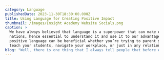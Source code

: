 ```yaml
---
category: Language
publishedDate: 2023-11-30T18:30:00.000Z
title: Using Language for Creating Positive Impact
thumbnail: /images/Insight Academy Website Socials.png
caption: >
  We have always believed that language is a superpower that can make or break
  nations, hence essential to understand it and use it to our advantage. Using
  positive language can be beneficial whether you’re trying to parent your kids,
  teach your students, navigate your workplace, or just in any relationship.
blog: "Well, there is one thing that I always tell people that before we speak it’s very essential to think that, do we want to just make noise, or we want to be heard. If it’s the latter, then we must consciously choose how and what must be told.\n\nThe skill of using positive language not just to appreciate others but even to highlight their shortcomings will fetch a positive impact. From our experience, we can confidently say that the power of using the right way of sharing your opinion or feedback is extremely useful not just to students or parents but to every individual.\_\n\nWe have always believed that language is a superpower that can make or break nations, hence essential to understand it and use it to our advantage. Using positive language can be beneficial whether you’re trying to parent your kids, teach your students, navigate your workplace, or just in any relationship. We have also noticed that all the top schools in Whitefield Bangalore incorporate this in one way or another.\n\nIt is a known fact the people don’t react well to criticism whereas one statement of appreciation, motivates us to go the extra mile. It helps the listener feel helped, heard, or validated.\n\nHere are some ways to turn our negative language into positive interaction.\n\n#### While Giving Instructions\n\nGiving clear instructions is the first step to get the desired result. In a day on average most individuals give at least 8-10 instructions but if we pay attention, we realise that we end up telling others mostly what not to do more than what is supposed to be done. This technique is especially effective with kids and will have maximum chances of getting a positive outcome.\n\nFor example\n\nNegative: Don’t mess up your room.\n\nPositive: Keep your room clean.\n\n\n\n\nNegative: Don’t watch a video during your online classes.\n\nPositive: Be attentive and focus on your classes.\n\n\n\n\nNegative: Don’t sleep late.\n\nPositive: Sleep on time and get up early.\n\n#### Using ‘I’ Statements\n\nUsing the ‘You- statement’ is a typical way of our communication where we keep telling others what they did or did not do. But it is essential to know that using ‘I-statements’ reduces hostility and ‘You-statements’ can provoke anger and make the listener feel blamed.\_\n\nIt’s human psychology!\_\n\nNegative: You spend a lot of time on your phone.\n\nPositive: I feel unimportant when you are on phone most of your time.\n\n\n\n\nNegative: You must study, or you won’t score well.\n\nPositive: I am worried about your scores, and I would be happy to see you succeed. Maybe we can work on setting up your routine.\n\n\n\n\nNegative: You are of no help at all!\n\nPositive: I feel overworked and would appreciate some extra help.\n\n\n\n\nStop Over-Apologizing\n\nEveryone makes mistakes. Offering a genuine apology can be a strength but over apologizing shows your weakness. Instead of fixating on the mistake, you can thank someone for how they responded to you. Rephrase. Instead of saying I’m sorry, try another phrase. Depending on the situation, you might try:\n\nNegative: Sorry for being late.\n\nPositive: Thanks for waiting.\n\n\n\n\nNegative: Sorry the food is not ready yet.\n\nPositive: I appreciate your patience. You are going to be awarded the most delicious platter.\n\n\n\n\nExplain What You Can Do\n\nIt’s better to highlight what you can do instead of what you can’t. It makes you sound confident, decisive, and reliable.\_\n\nNegative: I don’t know the answer to your query\n\nPositive: Let me explore and get back to you.\n\n\n\n\nNegative: I can’t meet you tomorrow.\n\nPositive: Weekend will work out better for me.\n\n\n\n\nNegative: We don’t offer extra classes.\n\nPositive: We can ask the teacher to stay back for 10 minutes and guide you, whenever you have trouble understanding.\n\n\n\n\nLimit Everyday Negatives:\_\n\nHave you ever analyzed how many negative phrases we use daily? If not, then do so now. You will realise that knowingly or unknowingly we all do this mistake and after this realization starts working on flipping these negative statements to positive ones. Let me share some examples\n\nNegative: No problem\n\nPositive: Happy to help\n\n\n\n\nNegative: I can’t complain\n\nPositive: I am doing great/ I am quite happy\n\n\n\n\nNegative: Why not?\n\nPositive: sounds like a plan\n\n\n\n\nDo you notice that these small changes make a drastic improvement on the overall tone? Challenge yourself to use your linguistic skills to transform your negatives into positives and I assure you that you will be heard loud and clear without raising your voice.\n"
---
```


